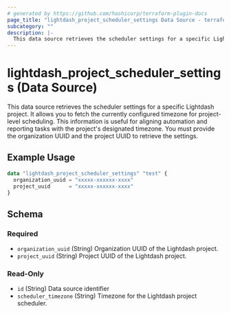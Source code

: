 ```yaml
---
# generated by https://github.com/hashicorp/terraform-plugin-docs
page_title: "lightdash_project_scheduler_settings Data Source - terraform-provider-lightdash"
subcategory: ""
description: |-
  This data source retrieves the scheduler settings for a specific Lightdash project. It allows you to fetch the currently configured timezone for project-level scheduling. This information is useful for aligning automation and reporting tasks with the project's designated timezone. You must provide the organization UUID and the project UUID to retrieve the settings.
---
```


# lightdash_project_scheduler_settings (Data Source)

This data source retrieves the scheduler settings for a specific Lightdash project. It allows you to fetch the currently configured timezone for project-level scheduling. This information is useful for aligning automation and reporting tasks with the project's designated timezone. You must provide the organization UUID and the project UUID to retrieve the settings.

## Example Usage

```terraform
data "lightdash_project_scheduler_settings" "test" {
  organization_uuid = "xxxxx-xxxxxx-xxxx"
  project_uuid      = "xxxxx-xxxxxx-xxxx"
}
```

<!-- schema generated by tfplugindocs -->
## Schema

### Required

- `organization_uuid` (String) Organization UUID of the Lightdash project.
- `project_uuid` (String) Project UUID of the Lightdash project.

### Read-Only

- `id` (String) Data source identifier
- `scheduler_timezone` (String) Timezone for the Lightdash project scheduler.
